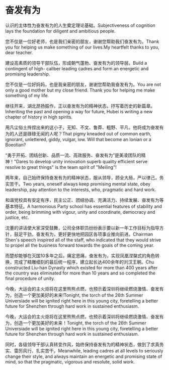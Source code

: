 # 奋发有为

<p><span class="chinese">认识的主体性为奋发有为的人生奠定理论基础。</span><span class="english">Subjectiveness of cognition lays the foundation for diligent and ambitious people.</span></p>

<p><span class="chinese">您不仅是一位好老师，也是我们亲密的朋友，谢谢您帮助我们奋发有为。</span><span class="english">Thank you for helping us make something of our lives.My heartfelt thanks to you, dear teacher.</span></p>

<p><span class="chinese">建设高素质的领导干部队伍，形成朝气蓬勃、奋发有为的领导层。</span><span class="english">Build a contingent of high- caliber leading cadres and form an energetic and promising leadership.</span></p>

<p><span class="chinese">您不仅是一位好妈妈，也是我亲密的朋友，谢谢您帮助我奋发有为。</span><span class="english">You are not only a good mother but my close friend. Thank you for helping me make something of my life.</span></p>

<p><span class="chinese">继往开来，湖北昂扬振作，正以奋发有为的精神状态，抒写着历史的新篇章。</span><span class="english">Inheriting the past and opening a way for future, Hubei is writing a new chapter of history in high spirits.</span></p>

<p><span class="chinese">用凡尘俗土抟捏出来的这小子，无知、不文、鲁莽、粗野、平凡，他将成为奋发有为的人还是碌碌无闻的人呢？</span><span class="english">That pigmy kneaded out of common earth, ignorant, unlettered, giddy, vulgar, low. Will that become an Ionian or a Boeotian?</span></p>

<p><span class="chinese">“勇于开拓、团结创新、品质一流、高效服务、奋发有为”是美凌团队的精神！</span><span class="english">"Dares to develop unity innovation superb quality efficient serve resolve to great things" is the team spirit of "Meiling"!</span></p>

<p><span class="chinese">两年来，自己始终保持奋发有为的精神状态，服从领导，顾全大局，严以律己，务实苦干。</span><span class="english">Two years, oneself always keep promising mental state, obey leadership, pay attention to the interests, who, pragmatic and hard work.</span></p>

<p><span class="chinese">和谐党校具有安定有序，民主公正、团结协调、充满活力、持续发展、奋发有为等基本特征。</span><span class="english">A harmonious Party school has essential features of stability and order, being brimming with vigour, unity and coordinate, democracy and justice, etc.</span></p>

<p><span class="chinese">沈董的讲话使大家深受鼓舞，公司全体职员纷纷表示要以新一年工作目标为指导方针，鼓足干劲，奋发有为，更好更快地把园区各项事业推向前进。</span><span class="english">Chairman Shen's speech inspired all of the staff, who indicated that they would strive to propel all the business forward towards the goals of the coming year.</span></p>

<p><span class="chinese">而楚却能够在灭国10多年之后，痛定思痛，奋发有为，实现凤凰涅槃式的角色转换，完成了精雕细刻的最后统一程序，建立起长达400余年的刘汉王朝。</span><span class="english">Chu constructed Liu-han Dynasty which existed for more than 400 years after the country was eliminated for more than 10 years and so completed the final procedure of unity.</span></p>

<p><span class="chinese">今晚，大运会的主火炬将在这里熊熊点燃，也预示着深圳将继续燃烧激情、奋发有为，创造一个更加美好的未来!</span><span class="english">Tonight, the torch of the 26th Summer Universiade will be ignited right here in this young city, foretelling a better future for Shenzhen through hard work in sustained enthusiasm.</span></p>

<p><span class="chinese">今晚，大运会的主火炬将在这里熊熊点燃，也预示着深圳将继续燃烧激情、奋发有为，创造一个更加美好的未来！</span><span class="english">Tonight, the torch of the 26th Summer Universiade will be ignited right here in this young city, foretelling a better future for Shenzhen through hard work in sustained enthusiasm.</span></p>

<p><span class="chinese">同时，各级领导干部认真转变作风，始终保持奋发有为的精神状态，做到了求真务实、雷厉风行、扎实苦干。</span><span class="english">Meanwhile, leading cadres at all levels to seriously change their style, and always maintain an energetic and promising state of mind, so that the pragmatic, vigorous and resolute, solid work.</span></p>

